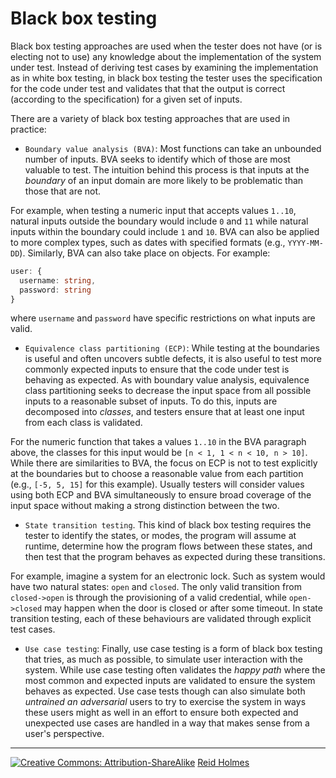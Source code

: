 # Black box testing

Black box testing approaches are used when the tester does not have (or is electing not to use) any knowledge about the implementation of the system under test. Instead of deriving test cases by examining the implementation as in white box testing, in black box testing the tester uses the specification for the code under test and validates that that the output is correct (according to the specification) for a given set of inputs.

There are a variety of black box testing approaches that are used in practice:

* `Boundary value analysis (BVA)`: Most functions can take an unbounded number of inputs. BVA seeks to identify which of those are most valuable to test. The intuition behind this process is that inputs at the *boundary* of an input domain are more likely to be problematic than those that are not. 

 For example, when testing a numeric input that accepts values `1..10`, natural inputs outside the boundary would include `0` and `11` while natural inputs within the boundary could include `1` and `10`. BVA can also be applied to more complex types, such as dates with specified formats (e.g., `YYYY-MM-DD`). Similarly, BVA can also take place on objects. For example: 
 
 ```typescript
user: {
   username: string, 
   password: string
}
 ```
  where `username` and `password` have specific restrictions on what inputs are valid.

* `Equivalence class partitioning (ECP)`: While testing at the boundaries is useful and often uncovers subtle defects, it is also useful to test more commonly expected inputs to ensure that the code under test is behaving as expected. As with boundary value analysis, equivalence class partitioning seeks to decrease the input space from all possible inputs to a reasonable subset of inputs. To do this, inputs are decomposed into *classes*, and testers ensure that at least one input from each class is validated.  

 For the numeric function that takes a values `1..10` in the BVA paragraph above, the classes for this input would be `[n < 1, 1 < n < 10, n > 10]`. While there are similarities to BVA, the focus on ECP is not to test explicitly at the boundaries but to choose a reasonable value from each partition (e.g., `[-5, 5, 15]` for this example). Usually testers will consider values using both ECP and BVA simultaneously to ensure broad coverage of the input space without making a strong distinction between the two.

* `State transition testing`. This kind of black box testing requires the tester to identify the states, or modes, the program will assume at runtime, determine how the program flows between these states, and then test that the program behaves as expected during these transitions.

 For example, imagine a system for an electronic lock. Such as system would have two natural states: `open` and `closed`. The only valid transition from `closed->open` is through the provisioning of a valid credential, while `open->closed` may happen when the door is closed or after some timeout. In state transition testing, each of these behaviours are validated through explicit test cases.
 
* `Use case testing`: Finally, use case testing is a form of black box testing that tries, as much as possible, to simulate user interaction with the system. While use case testing often validates the *happy path* where the most common and expected inputs are validated to ensure the system behaves as expected. Use case tests though can also simulate both *untrained an adversarial* users to try to exercise the system in ways these users might as well in an effort to ensure both expected and unexpected use cases are handled in a way that makes sense from a user's perspective.

<!--
INPUT / OUTPUT Partitioning here
-->

---
[![](figures/CCSA.png "Creative Commons: Attribution-ShareAlike")](https://creativecommons.org/licenses/by-sa/3.0/) [Reid Holmes](https://www.cs.ubc.ca/~rtholmes/)


